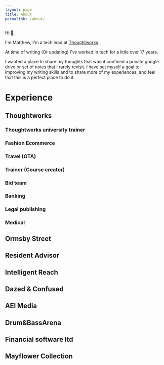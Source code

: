 ```yaml
---
layout: page
title: About
permalink: /about/
---
```


Hi 👋,

I'm Matthew, I'm a tech lead at [Thoughtworks](https://www.thoughtworks.com/).

At time of writing (Or updating) I've worked in tech for a little over 17 years.

I wanted a place to share my thoughts that wasnt confined a private google drive or set of notes that I rarely revisit. I have set myself a goal to improving my writing skills and to share more of my experiences, and feel that this is a perfect place to do it.

# Experience

## Thoughtworks

### Thoughtworks university trainer

### Fashion Ecommerce 

### Travel (OTA)

### Trainer (Course creator)

### Bid team

### Banking

### Legal publishing

### Medical

## Ormsby Street

## Resident Advisor

## Intelligent Reach

## Dazed & Confused

## AEI Media

## Drum&BassArena 

## Financial software ltd

## Mayflower Collection


